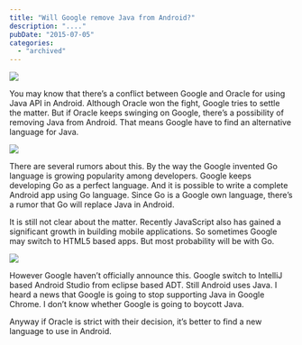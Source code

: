 ```yaml
---
title: "Will Google remove Java from Android?"
description: "...."
pubDate: "2015-07-05"
categories: 
  - "archived"
---
```


[![](/images/android-5.0-lollipop-staty-google-600px.jpg)](http://1.bp.blogspot.com/-Vj6c2_Tl3ig/VD_80-9mhQI/AAAAAAAABa4/gF6g__x4X1A/s1600/android-5.0-lollipop-staty-google-600px.jpg)

  

You may know that there’s a conflict between Google and Oracle for using Java API in Android. Although Oracle won the fight, Google tries to settle the matter. But if Oracle keeps swinging on Google, there’s a possibility of removing Java from Android. That means Google have to find an alternative language for Java.

  

[![](/images/buddhi.gif)](http://4.bp.blogspot.com/-JrRAcaaz6wM/VZlISkHE50I/AAAAAAAACEM/Ijmvib40pEM/s1600/buddhi.gif)

  

  

There are several rumors about this. By the way the Google invented Go language is growing popularity among developers. Google keeps developing Go as a perfect language. And it is possible to write a complete Android app using Go language. Since Go is a Google own language, there’s a rumor that Go will replace Java in Android.

  

It is still not clear about the matter. Recently JavaScript also has gained a significant growth in building mobile applications. So sometimes Google may switch to HTML5 based apps. But most probability will be with Go.

  

[![](/images/ira.gif)](http://3.bp.blogspot.com/-Oo0fIN0SMis/VZlIeT6rj_I/AAAAAAAACEU/mZABQ4xdgpM/s1600/ira.gif)

  

  

However Google haven’t officially announce this. Google switch to IntelliJ based Android Studio from eclipse based ADT. Still Android uses Java. I heard a news that Google is going to stop supporting Java in Google Chrome. I don’t know whether Google is going to boycott Java.

  

  

Anyway if Oracle is strict with their decision, it’s better to find a new language to use in Android.

